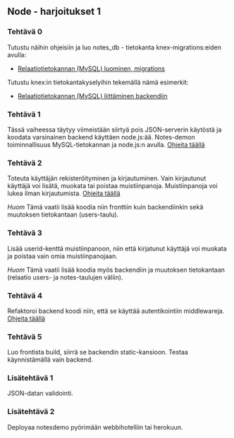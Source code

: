 ## Node - harjoitukset 1

### Tehtävä 0

Tutustu näihin ohjeisiin ja luo notes_db - tietokanta knex-migrations:eiden avulla:

- [Relaatiotietokannan (MySQL) luominen, migrations](../tietokannat/migrations.html)

Tutustu knex:in tietokantakyselyihin tekemällä nämä esimerkit:

- [Relaatiotietokannan (MySQL) liittäminen backendiin](../tietokannat/db-testing-knex.md)
### Tehtävä 1

Tässä vaiheessa täytyy viimeistään siirtyä pois JSON-serverin käytöstä ja koodata varsinainen backend käyttäen node.js:ää. Notes-demon toiminnallisuus MySQL-tietokannan ja node.js:n avulla. [Ohjeita täällä](./demot/notesdemo4.html)

### Tehtävä 2

Toteuta käyttäjän rekisteröityminen ja kirjautuminen. Vain kirjautunut käyttäjä voi lisätä, muokata tai poistaa muistiinpanoja. Muistiinpanoja voi lukea ilman kirjautumista. [Ohjeita täällä](./demot/notesdemo5.html)

*Huom* Tämä vaatii lisää koodia niin fronttiin kuin backendiinkin sekä muutoksen tietokantaan (users-taulu).

### Tehtävä 3

Lisää userid-kenttä muistiinpanoon, niin että kirjatunut käyttäjä voi muokata ja poistaa vain omia muistiinpanojaan.

*Huom* Tämä vaatii lisää koodia myös backendiin ja muutoksen tietokantaan (relaatio users- ja notes-taulujen väliin).

### Tehtävä 4

Refaktoroi backend koodi niin, että se käyttää autentikointiin middlewareja.
[Ohjeita täällä](https://otredu.github.io/frameworks/node.html)

### Tehtävä 5

Luo frontista build, siirrä se backendin static-kansioon. Testaa käynnistämällä vain backend.

### Lisätehtävä 1

JSON-datan validointi.

### Lisätehtävä 2

Deployaa notesdemo pyörimään webbihotelliin tai herokuun.
